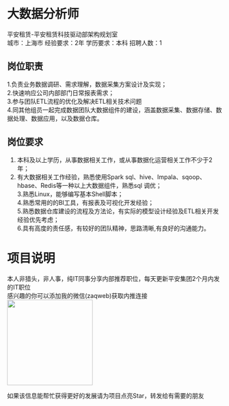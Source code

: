 # 大数据分析师
平安租赁-平安租赁科技驱动部架构规划室  
城市：上海市 经验要求：2年 学历要求：本科  招聘人数：1

## 岗位职责
1.负责业务数据调研、需求理解，数据采集方案设计及实现；   
2.快速响应公司内部部门日常报表需求；   
3.参与团队ETL流程的优化及解决ETL相关技术问题   
4.同其他组员一起完成数据团队大数据组件的建设，涵盖数据采集、数据存储、数据处理、数据应用，以及数据仓库。

## 岗位要求
1. 本科及以上学历，从事数据相关工作，或从事数据化运营相关工作不少于2年；   
2. 有大数据相关工作经验，熟悉使用Spark sql、hive、Impala、sqoop、hbase、Redis等一种以上大数据组件，熟悉sql 调优；   
3.熟悉Linux，能够编写基本Shell脚本；   
4.熟悉常用的的BI工具，有报表及可视化开发经验；   
5.熟悉数据仓库建设的流程及方法论，有实际的模型设计经验及ETL相关开发经验优先考虑；   
6.具有高度的责任感，有较好的团队精神，思路清晰,有良好的沟通能力。

# 项目说明

本人非猎头，非人事，纯IT同事分享内部推荐职位，每天更新平安集团2个月内发的IT职位  
感兴趣的你可以添加我的微信(zaqweb)获取内推连接  
<img src="https://github.com/zaqweb/PA-IT-JOBS/blob/master/WechatICode.jpeg"  height="200" width="200">

如果该信息能帮忙获得更好的发展请为项目点亮Star，转发给有需要的朋友




